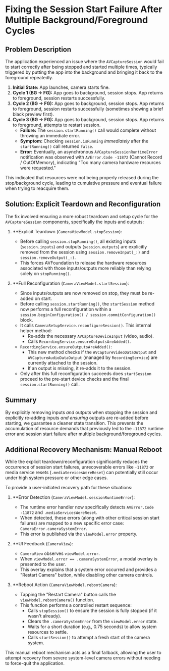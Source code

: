 # Fixing the Session Start Failure After Multiple Background/Foreground Cycles

## Problem Description

The application experienced an issue where the `AVCaptureSession` would fail to start correctly after being stopped and started multiple times, typically triggered by putting the app into the background and bringing it back to the foreground repeatedly.

1.  **Initial State:** App launches, camera starts fine.
2.  **Cycle 1 (BG -> FG):** App goes to background, session stops. App returns to foreground, session restarts successfully.
3.  **Cycle 2 (BG -> FG):** App goes to background, session stops. App returns to foreground, session restarts successfully (sometimes showing a brief black preview first).
4.  **Cycle 3 (BG -> FG):** App goes to background, session stops. App returns to foreground, attempts to restart session.
    *   **Failure:** The `session.startRunning()` call would complete without throwing an immediate error.
    *   **Symptom:** Checking `session.isRunning` *immediately* after the `startRunning()` call returned `false`.
    *   **Error:** Eventually, an asynchronous `AVCaptureSessionRuntimeError` notification was observed with `AVError.Code -11872` (Cannot Record / OutOfMemory), indicating "Too many camera hardware resources were requested."

This indicated that resources were not being properly released during the stop/background cycle, leading to cumulative pressure and eventual failure when trying to reacquire them.

## Solution: Explicit Teardown and Reconfiguration

The fix involved ensuring a more robust teardown and setup cycle for the `AVCaptureSession` components, specifically the inputs and outputs:

1.  **Explicit Teardown (`CameraViewModel.stopSession`):
    *   Before calling `session.stopRunning()`, all existing inputs (`session.inputs`) and outputs (`session.outputs`) are explicitly removed from the session using `session.removeInput(_:)` and `session.removeOutput(_:)`.
    *   This forces AVFoundation to release the hardware resources associated with those inputs/outputs more reliably than relying solely on `stopRunning()`.

2.  **Full Reconfiguration (`CameraViewModel.startSession`):
    *   Since inputs/outputs are now removed on stop, they must be re-added on start.
    *   Before calling `session.startRunning()`, the `startSession` method now performs a full reconfiguration within a `session.beginConfiguration() / session.commitConfiguration()` block.
    *   It calls `CameraSetupService.reconfigureSession()`. This internal helper method:
        *   Re-adds the necessary `AVCaptureDeviceInput` (video, audio).
        *   Calls `RecordingService.ensureOutputsAreAdded()`.
    *   `RecordingService.ensureOutputsAreAdded()`:
        *   This new method checks if the `AVCaptureVideoDataOutput` and `AVCaptureAudioDataOutput` (managed by `RecordingService`) are currently attached to the session.
        *   If an output is missing, it re-adds it to the session.
    *   Only after this full reconfiguration succeeds does `startSession` proceed to the pre-start device checks and the final `session.startRunning()` call.

## Summary

By explicitly removing inputs *and* outputs when stopping the session and explicitly re-adding inputs *and ensuring* outputs are re-added before starting, we guarantee a cleaner state transition. This prevents the accumulation of resource demands that previously led to the `-11872` runtime error and session start failure after multiple background/foreground cycles. 

## Additional Recovery Mechanism: Manual Reboot

While the explicit teardown/reconfiguration significantly reduces the occurrence of session start failures, unrecoverable errors like `-11872` or media service resets (`.mediaServicesWereReset`) can potentially still occur under high system pressure or other edge cases.

To provide a user-initiated recovery path for these situations:

1.  **Error Detection (`CameraViewModel.sessionRuntimeError`):
    *   The runtime error handler now specifically detects `AVError.Code -11872` and `.mediaServicesWereReset`.
    *   When detected, these errors (along with other critical session start failures) are mapped to a new specific error case: `CameraError.cameraSystemError`.
    *   This error is published via the `viewModel.error` property.

2.  **UI Feedback (`CameraView`):
    *   `CameraView` observes `viewModel.error`.
    *   When `viewModel.error == .cameraSystemError`, a modal overlay is presented to the user.
    *   This overlay explains that a system error occurred and provides a \"Restart Camera\" button, while disabling other camera controls.

3.  **Reboot Action (`CameraViewModel.rebootCamera`):
    *   Tapping the \"Restart Camera\" button calls the `viewModel.rebootCamera()` function.
    *   This function performs a controlled restart sequence:
        *   Calls `stopSession()` to ensure the session is fully stopped (if it wasn't already).
        *   Clears the `.cameraSystemError` from the `viewModel.error` state.
        *   Waits for a short duration (e.g., 0.75 seconds) to allow system resources to settle.
        *   Calls `startSession()` to attempt a fresh start of the camera system.

This manual reboot mechanism acts as a final fallback, allowing the user to attempt recovery from severe system-level camera errors without needing to force-quit the application. 